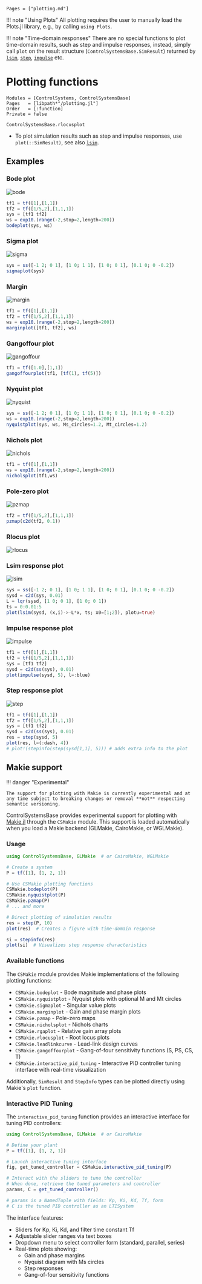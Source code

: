 ```@index
Pages = ["plotting.md"]
```

!!! note "Using Plots"
    All plotting requires the user to manually load the Plots.jl library, e.g., by calling `using Plots`.

!!! note "Time-domain responses"
    There are no special functions to plot time-domain results, such as step and impulse responses, instead, simply call `plot` on the result structure (`ControlSystemsBase.SimResult`) returned by [`lsim`](@ref), [`step`](@ref), [`impulse`](@ref) etc.


# Plotting functions

```@autodocs
Modules = [ControlSystems, ControlSystemsBase]
Pages   = [libpath*"/plotting.jl"]
Order   = [:function]
Private = false
```
```@docs
ControlSystemsBase.rlocusplot
```
- To plot simulation results such as step and impulse responses, use `plot(::SimResult)`, see also [`lsim`](@ref).

## Examples

### Bode plot

![bode](https://github.com/JuliaControl/ControlExamplePlots.jl/blob/master/src/figures/bode.png?raw=true)
```julia
tf1 = tf([1],[1,1])
tf2 = tf([1/5,2],[1,1,1])
sys = [tf1 tf2]
ws = exp10.(range(-2,stop=2,length=200))
bodeplot(sys, ws)
```
### Sigma plot

![sigma](https://github.com/JuliaControl/ControlExamplePlots.jl/blob/master/src/figures/sigma.png?raw=true)
```julia
sys = ss([-1 2; 0 1], [1 0; 1 1], [1 0; 0 1], [0.1 0; 0 -0.2])
sigmaplot(sys)
```
### Margin

![margin](https://github.com/JuliaControl/ControlExamplePlots.jl/blob/master/src/figures/margin.png?raw=true)
```julia
tf1 = tf([1],[1,1])
tf2 = tf([1/5,2],[1,1,1])
ws = exp10.(range(-2,stop=2,length=200))
marginplot([tf1, tf2], ws)
```
### Gangoffour plot

![gangoffour](https://github.com/JuliaControl/ControlExamplePlots.jl/blob/master/src/figures/gangoffour.png?raw=true)
```julia
tf1 = tf([1.0],[1,1])
gangoffourplot(tf1, [tf(1), tf(5)])
```
### Nyquist plot

![nyquist](https://github.com/JuliaControl/ControlExamplePlots.jl/blob/master/src/figures/nyquist.png?raw=true)
```julia
sys = ss([-1 2; 0 1], [1 0; 1 1], [1 0; 0 1], [0.1 0; 0 -0.2])
ws = exp10.(range(-2,stop=2,length=200))
nyquistplot(sys, ws, Ms_circles=1.2, Mt_circles=1.2)
```
### Nichols plot

![nichols](https://github.com/JuliaControl/ControlExamplePlots.jl/blob/master/src/figures/nichols.png?raw=true)
```julia
tf1 = tf([1],[1,1])
ws = exp10.(range(-2,stop=2,length=200))
nicholsplot(tf1,ws)
```
### Pole-zero plot

![pzmap](https://github.com/JuliaControl/ControlExamplePlots.jl/blob/master/src/figures/pzmap.png?raw=true)
```julia
tf2 = tf([1/5,2],[1,1,1])
pzmap(c2d(tf2, 0.1))
```
### Rlocus plot

![rlocus](https://github.com/JuliaControl/ControlExamplePlots.jl/blob/master/src/figures/rlocus.png?raw=true)

### Lsim response plot

![lsim](https://github.com/JuliaControl/ControlExamplePlots.jl/blob/master/src/figures/lsim.png?raw=true)
```julia
sys = ss([-1 2; 0 1], [1 0; 1 1], [1 0; 0 1], [0.1 0; 0 -0.2])
sysd = c2d(sys, 0.01)
L = lqr(sysd, [1 0; 0 1], [1 0; 0 1])
ts = 0:0.01:5
plot(lsim(sysd, (x,i)->-L*x, ts; x0=[1;2]), plotu=true)
```
### Impulse response plot

![impulse](https://github.com/JuliaControl/ControlExamplePlots.jl/blob/master/src/figures/impulse.png?raw=true)
```julia
tf1 = tf([1],[1,1])
tf2 = tf([1/5,2],[1,1,1])
sys = [tf1 tf2]
sysd = c2d(ss(sys), 0.01)
plot(impulse(sysd, 5), l=:blue)
```
### Step response plot

![step](https://github.com/JuliaControl/ControlExamplePlots.jl/blob/master/src/figures/step.png?raw=true)
```julia
tf1 = tf([1],[1,1])
tf2 = tf([1/5,2],[1,1,1])
sys = [tf1 tf2]
sysd = c2d(ss(sys), 0.01)
res = step(sysd, 5)
plot(res, l=(:dash, 4))
# plot!(stepinfo(step(sysd[1,1], 5))) # adds extra info to the plot
```


## Makie support
!!! danger "Experimental"
    
    The support for plotting with Makie is currently experimental and at any time subject to breaking changes or removal **not** respecting semantic versioning.

ControlSystemsBase provides experimental support for plotting with [Makie.jl](https://docs.makie.org/) through the `CSMakie` module. This support is loaded automatically when you load a Makie backend (GLMakie, CairoMakie, or WGLMakie).

### Usage

```julia
using ControlSystemsBase, GLMakie  # or CairoMakie, WGLMakie

# Create a system
P = tf([1], [1, 2, 1])

# Use CSMakie plotting functions
CSMakie.bodeplot(P)
CSMakie.nyquistplot(P)
CSMakie.pzmap(P)
# ... and more

# Direct plotting of simulation results
res = step(P, 10)
plot(res)  # Creates a figure with time-domain response

si = stepinfo(res)
plot(si)  # Visualizes step response characteristics
```

### Available functions

The `CSMakie` module provides Makie implementations of the following plotting functions:

- `CSMakie.bodeplot` - Bode magnitude and phase plots
- `CSMakie.nyquistplot` - Nyquist plots with optional M and Mt circles
- `CSMakie.sigmaplot` - Singular value plots
- `CSMakie.marginplot` - Gain and phase margin plots
- `CSMakie.pzmap` - Pole-zero maps
- `CSMakie.nicholsplot` - Nichols charts
- `CSMakie.rgaplot` - Relative gain array plots
- `CSMakie.rlocusplot` - Root locus plots
- `CSMakie.leadlinkcurve` - Lead-link design curves
- `CSMakie.gangoffourplot` - Gang-of-four sensitivity functions (S, PS, CS, T)
- `CSMakie.interactive_pid_tuning` - Interactive PID controller tuning interface with real-time visualization

Additionally, `SimResult` and `StepInfo` types can be plotted directly using Makie's `plot` function.

### Interactive PID Tuning

The `interactive_pid_tuning` function provides an interactive interface for tuning PID controllers:

```julia
using ControlSystemsBase, GLMakie  # or CairoMakie

# Define your plant
P = tf([1], [1, 2, 1])

# Launch interactive tuning interface
fig, get_tuned_controller = CSMakie.interactive_pid_tuning(P)

# Interact with the sliders to tune the controller
# When done, retrieve the tuned parameters and controller
params, C = get_tuned_controller()

# params is a NamedTuple with fields: Kp, Ki, Kd, Tf, form
# C is the tuned PID controller as an LTISystem
```

The interface features:
- Sliders for Kp, Ki, Kd, and filter time constant Tf
- Adjustable slider ranges via text boxes
- Dropdown menu to select controller form (standard, parallel, series)
- Real-time plots showing:
  - Gain and phase margins
  - Nyquist diagram with Ms circles
  - Step responses
  - Gang-of-four sensitivity functions